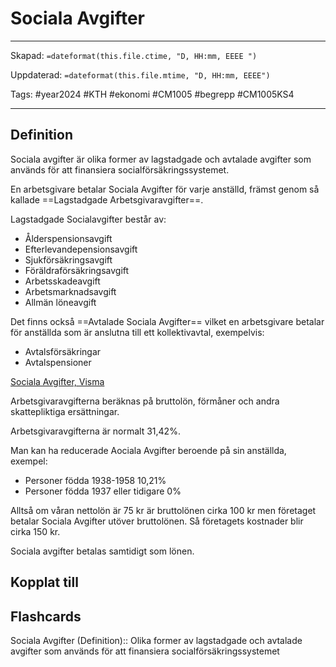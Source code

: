 # Sociala Avgifter

---
Skapad: `=dateformat(this.file.ctime, "D, HH:mm, EEEE ")`

Uppdaterad: `=dateformat(this.file.mtime, "D, HH:mm, EEEE")`

Tags: #year2024 #KTH #ekonomi #CM1005 #begrepp #CM1005KS4

---

## Definition

Sociala avgifter är olika former av lagstadgade och avtalade avgifter som används för att finansiera socialförsäkringssystemet.

En arbetsgivare betalar Sociala Avgifter för varje anställd, främst genom så kallade ==Lagstadgade Arbetsgivaravgifter==.

Lagstadgade Socialavgifter består av:

- Ålderspensionsavgift
- Efterlevandepensionsavgift
- Sjukförsäkringsavgift
- Föräldraförsäkringsavgift
- Arbetsskadeavgift
- Arbetsmarknadsavgift
- Allmän löneavgift

Det finns också ==Avtalade Sociala Avgifter== vilket en arbetsgivare betalar för anställda som är anslutna till ett kollektivavtal, exempelvis:

- Avtalsförsäkringar
- Avtalspensioner

[Sociala Avgifter, Visma](https://vismaspcs.se/ekonomiska-termer/vad-ar-sociala-avgifter)

Arbetsgivaravgifterna beräknas på bruttolön, förmåner och andra skattepliktiga ersättningar.

Arbetsgivaravgifterna är normalt 31,42%.

Man kan ha reducerade Aociala Avgifter beroende på sin anställda, exempel:

- Personer födda 1938-1958 10,21%
- Personer födda 1937 eller tidigare 0%

Alltså om våran nettolön är 75 kr är bruttolönen cirka 100 kr men företaget betalar Sociala Avgifter utöver bruttolönen. Så företagets kostnader blir cirka 150 kr.

Sociala avgifter betalas samtidigt som lönen.

## Kopplat till

## Flashcards

Sociala Avgifter (Definition):: Olika former av lagstadgade och avtalade avgifter som används för att finansiera socialförsäkringssystemet
<!--SR:!2024-03-09,5,190!2024-03-11,9,264-->
